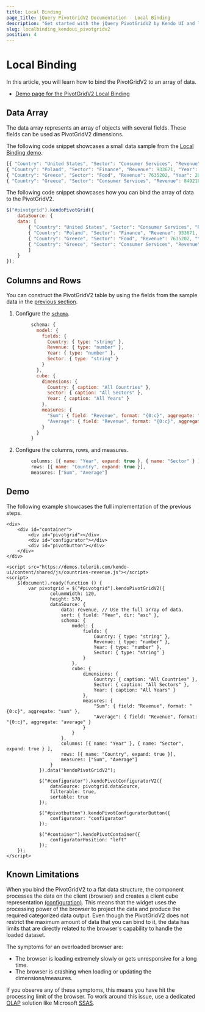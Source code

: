 ```yaml
---
title: Local Binding
page_title: jQuery PivotGridV2 Documentation - Local Binding
description: "Get started with the jQuery PivotGridV2 by Kendo UI and learn how to bind it to a local array of data."
slug: localbinding_kendoui_pivotgridv2
position: 4
---
```


# Local Binding

In this article, you will learn how to bind the PivotGridV2 to an array of data.

* [Demo page for the PivotGridV2 Local Binding](https://demos.telerik.com/kendo-ui/pivotgridv2/local-flat-data-binding)

## Data Array

The data array represents an array of objects with several fields. These fields can be used as PivotGridV2 dimensions.

The following code snippet showcases a small data sample from the [Local Binding demo](https://demos.telerik.com/kendo-ui/pivotgridv2/local-flat-data-binding).

```javascript
[{ "Country": "United States", "Sector": "Consumer Services", "Revenue": 5572312, "Year": 2015 },
{ "Country": "Poland", "Sector": "Finance", "Revenue": 933671, "Year": 2020 },
{ "Country": "Greece", "Sector": "Food", "Revenue": 7635202, "Year": 2019 },
{ "Country": "Greece", "Sector": "Consumer Services", "Revenue": 8492182, "Year": 2015 }]
```

The following code snippet showcases how you can bind the array of data to the PivotGridV2.

```javascript
$("#pivotgrid").kendoPivotGrid({
    dataSource: {
    data: [
        { "Country": "United States", "Sector": "Consumer Services", "Revenue": 5572312, "Year": 2015 },
        { "Country": "Poland", "Sector": "Finance", "Revenue": 933671, "Year": 2020 },
        { "Country": "Greece", "Sector": "Food", "Revenue": 7635202, "Year": 2019 },
        { "Country": "Greece", "Sector": "Consumer Services", "Revenue": 8492182, "Year": 2015 }
        ]
    }
});
```

## Columns and Rows

You can construct the PivotGridV2 table by using the fields from the sample data in the [previous section](#data-array).

   1. Configure the [`schema`](/api/javascript/data/pivotdatasource/configuration/schema#schemacube).

   ```javascript
            schema: {
              model: {
                fields: {
                  Country: { type: "string" },
                  Revenue: { type: "number" },
                  Year: { type: "number" },
                  Sector: { type: "string" }
                }
              },
              cube: {
                dimensions: {
                  Country: { caption: "All Countries" },
                  Sector: { caption: "All Sectors" },
                  Year: { caption: "All Years" }
                },
                measures: {
                  "Sum": { field: "Revenue", format: "{0:c}", aggregate: "sum" },
                  "Average": { field: "Revenue", format: "{0:c}", aggregate: "average" }
                }
              }
            }
   ```

   2. Configure the columns, rows, and measures.

   ```javascript
            columns: [{ name: "Year", expand: true }, { name: "Sector" } ],
            rows: [{ name: "Country", expand: true }],
            measures: ["Sum", "Average"]
   ```

## Demo

The following example showcases the full implementation of the previous steps.

```dojo
<div>
    <div id="container">
        <div id="pivotgrid"></div>
        <div id="configurator"></div>
        <div id="pivotbutton"></div>
    </div>
</div>

<script src="https://demos.telerik.com/kendo-ui/content/shared/js/countries-revenue.js"></script>
<script>
    $(document).ready(function () {
        var pivotgrid = $("#pivotgrid").kendoPivotGridV2({
                columnWidth: 120,
                height: 570,
                dataSource: {
                    data: revenue, // Use the full array of data.
                    sort: { field: "Year", dir: "asc" },
                    schema: {
                        model: {
                            fields: {
                                Country: { type: "string" },
                                Revenue: { type: "number" },
                                Year: { type: "number" },
                                Sector: { type: "string" }
                            }
                        },
                        cube: {
                            dimensions: {
                                Country: { caption: "All Countries" },
                                Sector: { caption: "All Sectors" },
                                Year: { caption: "All Years" }
                            },
                            measures: {
                                "Sum": { field: "Revenue", format: "{0:c}", aggregate: "sum" },
                                "Average": { field: "Revenue", format: "{0:c}", aggregate: "average" }
                            }
                        }
                    },
                    columns: [{ name: "Year" }, { name: "Sector", expand: true } ],
                    rows: [{ name: "Country", expand: true }],
                    measures: ["Sum", "Average"]
                }
            }).data("kendoPivotGridV2");

            $("#configurator").kendoPivotConfiguratorV2({
                dataSource: pivotgrid.dataSource,
                filterable: true,
                sortable: true
            });

            $("#pivotbutton").kendoPivotConfiguratorButton({
                configurator: "configurator"
            });

            $("#container").kendoPivotContainer({
                configuratorPosition: "left"
            });
    });
</script>
```

## Known Limitations

When you bind the PivotGridV2 to a flat data structure, the component processes the data on the client (browser) and creates a client cube representation [(configuration)](/api/javascript/data/pivotdatasource/configuration/schema#schemacube). This means that the widget uses the processing power of the browser to project the data and produce the required categorized data output. Even though the PivotGridV2 does not restrict the maximum amount of data that you can bind to it, the data has limits that are directly related to the browser's capability to handle the loaded dataset.

The symptoms for an overloaded browser are:
- The browser is loading extremely slowly or gets unresponsive for a long time.
- The browser is crashing when loading or updating the dimensions/measures.

If you observe any of these symptoms, this means you have hit the processing limit of the browser. To work around this issue, use a dedicated [OLAP](https://en.wikipedia.org/wiki/Online_analytical_processing) solution like Microsoft [SSAS](https://technet.microsoft.com/en-us/library/ms175609(v=sql.90).aspx).
